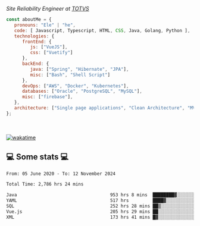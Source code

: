 <p><em>Site Reliability Engineer at <a href="https://www.totvs.com/">TOTVS</a></br>
</em></p>


```javascript
const aboutMe = {
   pronouns: "Ele" | "he",
   code: [ Javascript, Typescript, HTML, CSS, Java, Golang, Python ],
   technologies: {
      frontEnd: {
         js: ["VueJS"],
         css: ["Vuetify"]
      },
      backEnd: {
         java: ["Spring", "Hibernate", "JPA"],
         misc: ["Bash", "Shell Script"]
      },
      devOps: ["AWS", "Docker", "Kubernetes"],
      databases: ["Oracle", "PostgreSQL", "MySQL"],
      misc: ["firebase"],
   },
   architecture: ["Single page applications", "Clean Architecture", "MVC", "Microservices"],
};
```
</br></br>
[![wakatime](https://wakatime.com/badge/user/a3a8ed06-d304-4d6b-bc86-4adc418cdea7.svg)](https://wakatime.com/@a3a8ed06-d304-4d6b-bc86-4adc418cdea7)
<h2>💻 Some stats 💻</h2>

<!--START_SECTION:waka-->

```txt
From: 05 June 2020 - To: 12 November 2024

Total Time: 2,786 hrs 24 mins

Java                                   953 hrs 8 mins  ████████▓░░░░░░░░░░░░░░░░   34.21 %
YAML                                   517 hrs         ████▓░░░░░░░░░░░░░░░░░░░░   18.55 %
SQL                                    252 hrs 28 mins ██▒░░░░░░░░░░░░░░░░░░░░░░   09.06 %
Vue.js                                 205 hrs 29 mins ██░░░░░░░░░░░░░░░░░░░░░░░   07.37 %
XML                                    173 hrs 41 mins █▓░░░░░░░░░░░░░░░░░░░░░░░   06.23 %
```

<!--END_SECTION:waka-->
